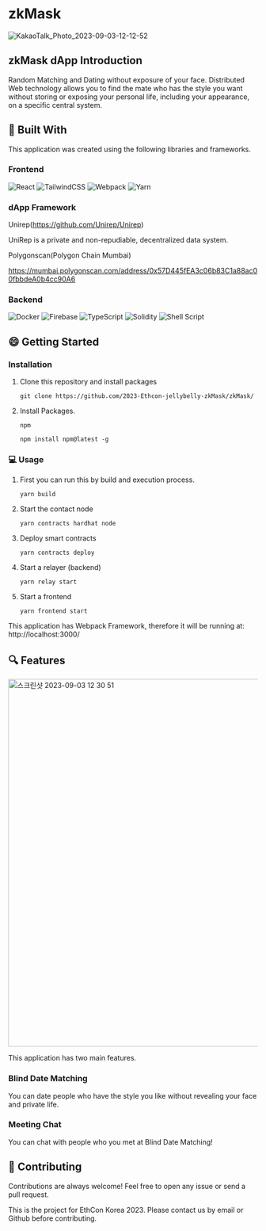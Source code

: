 # zkMask

![KakaoTalk_Photo_2023-09-03-12-12-52](https://github.com/2023-Ethcon-jellybelly-zkMask/zkMask/assets/62194473/a571ddb2-8940-4670-b2d7-a4e761ba477f)

## zkMask dApp Introduction
Random Matching and Dating without exposure of your face. Distributed Web technology allows you to find the mate who has the style you want without storing or exposing your personal life, including your appearance, on a specific central system.

## :hammer: Built With

This application was created using the following libraries and frameworks. 

### Frontend

![React](https://img.shields.io/badge/react-%2320232a.svg?style=for-the-badge&logo=react&logoColor=%2361DAFB)
![TailwindCSS](https://img.shields.io/badge/tailwindcss-%2338B2AC.svg?style=for-the-badge&logo=tailwind-css&logoColor=white)
![Webpack](https://img.shields.io/badge/webpack-%238DD6F9.svg?style=for-the-badge&logo=webpack&logoColor=black)
![Yarn](https://img.shields.io/badge/yarn-%232C8EBB.svg?style=for-the-badge&logo=yarn&logoColor=white)

### dApp Framework

Unirep(https://github.com/Unirep/Unirep)

UniRep is a private and non-repudiable, decentralized data system.


Polygonscan(Polygon Chain Mumbai)

https://mumbai.polygonscan.com/address/0x57D445fEA3c06b83C1a88ac00fbbdeA0b4cc90A6

### Backend

![Docker](https://img.shields.io/badge/docker-%230db7ed.svg?style=for-the-badge&logo=docker&logoColor=white)
![Firebase](https://img.shields.io/badge/Firebase-039BE5?style=for-the-badge&logo=Firebase&logoColor=white)
![TypeScript](https://img.shields.io/badge/typescript-%23007ACC.svg?style=for-the-badge&logo=typescript&logoColor=white)
![Solidity](https://img.shields.io/badge/Solidity-%23363636.svg?style=for-the-badge&logo=solidity&logoColor=white)
![Shell Script](https://img.shields.io/badge/shell_script-%23121011.svg?style=for-the-badge&logo=gnu-bash&logoColor=white)

## :smile: Getting Started

### Installation

1. Clone this repository and install packages
   ```
   git clone https://github.com/2023-Ethcon-jellybelly-zkMask/zkMask/
   ```
2. Install Packages.
   ```
   npm
   ```
   ```
   npm install npm@latest -g
   ```

### :computer: Usage

1. First you can run this by build and execution process.
   ```
   yarn build
   ```
2. Start the contact node
   ```
   yarn contracts hardhat node
   ```
3. Deploy smart contracts
   ```
   yarn contracts deploy
   ```
4. Start a relayer (backend)
   ```
   yarn relay start
   ```
5. Start a frontend
   ```
   yarn frontend start
   ```

This application has Webpack Framework, therefore it will be running at: http://localhost:3000/

## :mag: Features

<img width="742" alt="스크린샷 2023-09-03 12 30 51" src="https://github.com/2023-Ethcon-jellybelly-zkMask/zkMask/assets/62194473/ab8f92cf-7058-4d77-8188-7d13596984f0">

This application has two main features.

### Blind Date Matching

You can date people who have the style you like without revealing your face and private life.

### Meeting Chat

You can chat with people who you met at Blind Date Matching!

## 🎯 Contributing
Contributions are always welcome! Feel free to open any issue or send a pull request.

This is the project for EthCon Korea 2023. Please contact us by email or Github before contributing.
